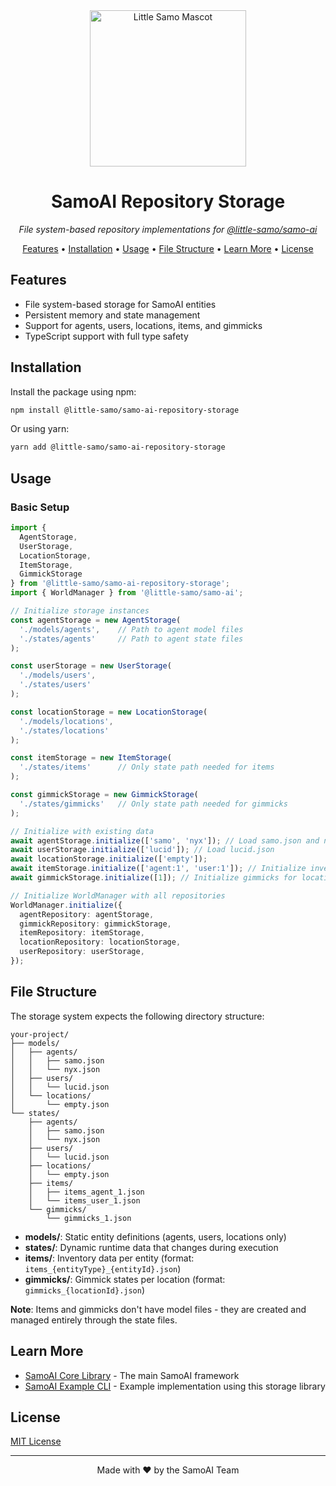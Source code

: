 <div align="center">
  <img src="https://media.githubusercontent.com/media/little-samo/CI/master/assets/characters/samo/profile.png" alt="Little Samo Mascot" width="250" />
  <h1>SamoAI Repository Storage</h1>
  <p><em>File system-based repository implementations for <a href="https://github.com/little-samo/SamoAI">@little-samo/samo-ai</a></em></p>
</div>

<p align="center">
  <a href="#features">Features</a> •
  <a href="#installation">Installation</a> •
  <a href="#usage">Usage</a> •
  <a href="#file-structure">File Structure</a> •
  <a href="#learn-more">Learn More</a> •
  <a href="#license">License</a>
</p>

## Features

- File system-based storage for SamoAI entities
- Persistent memory and state management
- Support for agents, users, locations, items, and gimmicks
- TypeScript support with full type safety

## Installation

Install the package using npm:

```bash
npm install @little-samo/samo-ai-repository-storage
```

Or using yarn:

```bash
yarn add @little-samo/samo-ai-repository-storage
```

## Usage

### Basic Setup

```typescript
import {
  AgentStorage,
  UserStorage,
  LocationStorage,
  ItemStorage,
  GimmickStorage
} from '@little-samo/samo-ai-repository-storage';
import { WorldManager } from '@little-samo/samo-ai';

// Initialize storage instances
const agentStorage = new AgentStorage(
  './models/agents',    // Path to agent model files
  './states/agents'     // Path to agent state files
);

const userStorage = new UserStorage(
  './models/users',
  './states/users'
);

const locationStorage = new LocationStorage(
  './models/locations',
  './states/locations'
);

const itemStorage = new ItemStorage(
  './states/items'      // Only state path needed for items
);

const gimmickStorage = new GimmickStorage(
  './states/gimmicks'   // Only state path needed for gimmicks
);

// Initialize with existing data
await agentStorage.initialize(['samo', 'nyx']); // Load samo.json and nyx.json
await userStorage.initialize(['lucid']); // Load lucid.json
await locationStorage.initialize(['empty']);
await itemStorage.initialize(['agent:1', 'user:1']); // Initialize inventories
await gimmickStorage.initialize([1]); // Initialize gimmicks for location

// Initialize WorldManager with all repositories
WorldManager.initialize({
  agentRepository: agentStorage,
  gimmickRepository: gimmickStorage,
  itemRepository: itemStorage,
  locationRepository: locationStorage,
  userRepository: userStorage,
});
```

## File Structure

The storage system expects the following directory structure:

```
your-project/
├── models/
│   ├── agents/
│   │   ├── samo.json
│   │   └── nyx.json
│   ├── users/
│   │   └── lucid.json
│   └── locations/
│       └── empty.json
└── states/
    ├── agents/
    │   ├── samo.json
    │   └── nyx.json
    ├── users/
    │   └── lucid.json
    ├── locations/
    │   └── empty.json
    ├── items/
    │   ├── items_agent_1.json
    │   └── items_user_1.json
    └── gimmicks/
        └── gimmicks_1.json
```

- **models/**: Static entity definitions (agents, users, locations only)
- **states/**: Dynamic runtime data that changes during execution
- **items/**: Inventory data per entity (format: `items_{entityType}_{entityId}.json`)
- **gimmicks/**: Gimmick states per location (format: `gimmicks_{locationId}.json`)

**Note**: Items and gimmicks don't have model files - they are created and managed entirely through the state files.

## Learn More

- [SamoAI Core Library](https://github.com/little-samo/SamoAI) - The main SamoAI framework
- [SamoAI Example CLI](https://github.com/little-samo/SamoAI-Example-CLI) - Example implementation using this storage library

## License

[MIT License](LICENSE)

---

<div align="center">
  <p>Made with ❤️ by the SamoAI Team</p>
</div>
